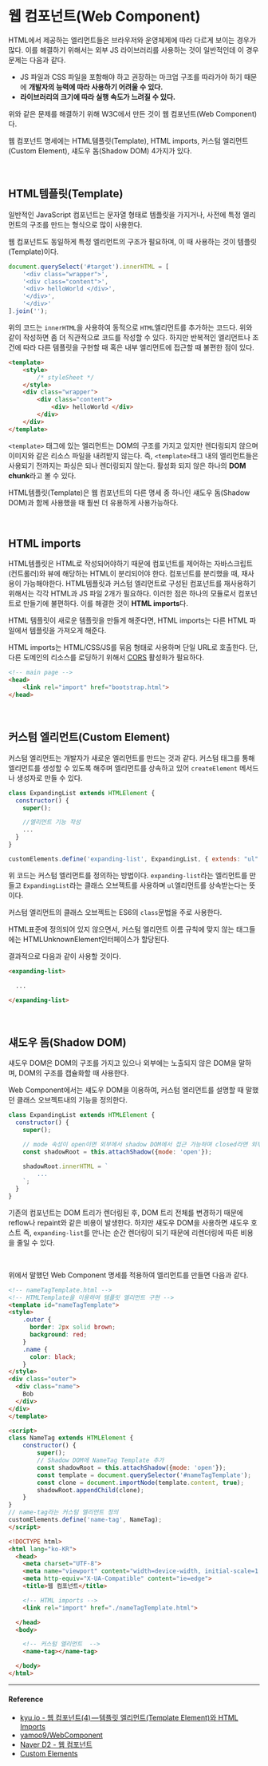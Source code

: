 # 웹 컴포넌트(Web Component)

HTML에서 제공하는 엘리먼트들은 브라우저와 운영체제에 따라 다르게 보이는 경우가 많다. 이를 해결하기 위해서는 외부 JS 라이브러리를 사용하는 것이 일반적인데 이 경우 문제는 다음과 같다.

- JS 파일과 CSS 파일을 포함해야 하고 권장하는 마크업 구조를 따라가야 하기 때문에 **개발자의 능력에 따라 사용하기 어려울 수 있다.**
- **라이브러리의 크기에 따라 실행 속도가 느려질 수 있다.**

위와 같은 문제를 해결하기 위해 W3C에서 만든 것이 웹 컴포넌트(Web Component)다.

웹 컴포넌트 명세에는 HTML템플릿(Template), HTML imports, 커스텀 엘리먼트(Custom Element), 섀도우 돔(Shadow DOM) 4가지가 있다.

<br/>

## HTML템플릿(Template)

일반적인 JavaScript 컴포넌트는 문자열 형태로 템플릿을 가지거나, 사전에 특정 엘리먼트의 구조를 만드는 형식으로 많이 사용한다.

웹 컴포넌트도 동일하게 특정 엘리먼트의 구조가 필요하며, 이 때 사용하는 것이 템플릿(Template)이다.

```js
document.querySelect('#target').innerHTML = [
    '<div class="wrapper">',
    '<div class="content">',
    '<div> helloWorld </div>',
    '</div>',
    '</div>'
].join('');
```

위의 코드는 `innerHTML`을 사용하여 동적으로 `HTML`엘리먼트를 추가하는 코드다. 위와 같이 작성하면 좀 더 직관적으로 코드를 작성할 수 있다. 하지만 반복적인 엘리먼트나 조건에 따라 다른 템플릿을 구현할 때 혹은 내부 엘리먼트에 접근할 때 불편한 점이 있다.

```html
<template>
    <style>
        /* styleSheet */
    </style>
    <div class="wrapper">
        <div class="content">
            <div> helloWorld </div>
        </div>
    </div>
</template> 
```  

`<template>` 태그에 있는 엘리먼트는 DOM의 구조를 가지고 있지만 렌더링되지 않으며 이미지와 같은 리소스 파일을 내려받지 않는다. 즉, `<template>`태그 내의 엘리먼트들은 사용되기 전까지는 파싱은 되나 렌더링되지 않는다. 활성화 되지 않은 하나의 **DOM chunk**라고 볼 수 있다.

HTML템플릿(Template)은 웹 컴포넌트의 다른 명세 중 하나인 섀도우 돔(Shadow DOM)과 함께 사용했을 때 훨씬 더 유용하게 사용가능하다.

<br/>

## HTML imports

HTML템플릿은 HTML로 작성되어야하기 때문에 컴포넌트를 제어하는 자바스크립트(컨트롤러)와 뷰에 해당하는 HTML이 분리되어야 한다. 컴포넌트를 분리했을 때, 재사용이 가능해야한다. HTML템플릿과 커스텀 엘리먼트로 구성된 컴포넌트를 재사용하기 위해서는 각각 HTML과 JS 파일 2개가 필요하다. 이러한 점은 하나의 모듈로서 컴포넌트로 만들기에 불편하다. 이를 해결한 것이 **HTML imports**다.

HTML 템플릿이 새로운 템플릿을 만들게 해준다면, HTML imports는 다른 HTML 파일에서 템플릿을 가져오게 해준다.

HTML imports는 HTML/CSS/JS를 묶음 형태로 사용하며 단일 URL로 호출한다. 단, 다른 도메인의 리소스를 로딩하기 위해서 [CORS](https://github.com/Im-D/Dev-Docs/blob/master/Security/CORS(Cross-Origin%20Resource%20Sharing).md) 활성화가 필요하다. 

```html
<!-- main page -->
<head>
    <link rel="import" href="bootstrap.html">
</head>
```

<br/>

## 커스텀 엘리먼트(Custom Element)

커스텀 엘리먼트는 개발자가 새로운 엘리먼트를 만드는 것과 같다. 커스텀 태그를 통해 엘리먼트를 생성할 수 있도록 해주며 엘리먼트를 상속하고 있어 `createElement` 메서드나 생성자로 만들 수 있다.

```js
class ExpandingList extends HTMLElement {
  constructor() {
    super();

    //엘리먼트 기능 작성
    ...
  }
}
```

```js
customElements.define('expanding-list', ExpandingList, { extends: "ul" });
```

위 코드는 커스텀 엘리먼트를 정의하는 방법이다. `expanding-list`라는 엘리먼트를 만들고 `ExpandingList`라는 클래스 오브젝트를 사용하며 `ul`엘리먼트를 상속받는다는 뜻이다.

커스텀 엘리먼트의 클래스 오브젝트는 ES6의 `class`문법을 주로 사용한다.

HTML표준에 정의되어 있지 않으면서, 커스텀 엘리먼트 이름 규칙에 맞지 않는 태그들에는 HTMLUnknownElement인터페이스가 할당된다.

결과적으로 다음과 같이 사용할 것이다.

```html
<expanding-list>

  ...

</expanding-list>
```

<br/>

## 섀도우 돔(Shadow DOM)

섀도우 DOM은 DOM의 구조를 가지고 있으나 외부에는 노출되지 않은 DOM을 말하며, DOM의 구조를 캡슐화할 때 사용한다.

Web Component에서는 섀도우 DOM을 이용하여, 커스텀 엘리먼트를 설명할 때 말했던 클래스 오브젝트내의 기능을 정의한다.

```js
class ExpandingList extends HTMLElement {
  constructor() {
    super();

    // mode 속성이 open이면 외부에서 shadow DOM에서 접근 가능하며 closed라면 외부에서 접근이 불가능하다.
    const shadowRoot = this.attachShadow({mode: 'open'});
    
    shadowRoot.innerHTML = `
        ...
    `;
  }
}
```

기존의 컴포넌트는 DOM 트리가 렌더링된 후, DOM 트리 전체를 변경하기 때문에 reflow나 repaint와 같은 비용이 발생한다. 하지만 섀도우 DOM을 사용하면 섀도우 호스트 즉, `expanding-list`를 만나는 순간 렌더링이 되기 때문에 리렌더링에 따른 비용을 줄일 수 있다.

<br/>

위에서 말했던 Web Component 명세를 적용하여 엘리먼트를 만들면 다음과 같다.

```html
<!-- nameTagTemplate.html -->
<!-- HTMLTemplate을 이용하여 템플릿 엘리먼트 구현 -->
<template id="nameTagTemplate">
<style>
    .outer {
      border: 2px solid brown;
      background: red;
    }
    .name {
      color: black;
    }
</style>
<div class="outer">
  <div class="name">
    Bob
  </div>
</div>
</template>

<script>
class NameTag extends HTMLElement {
    constructor() {
        super();
        // Shadow DOM에 NameTag Template 추가
        const shadowRoot = this.attachShadow({mode: 'open'});
        const template = document.querySelector('#nameTagTemplate');
        const clone = document.importNode(template.content, true);
        shadowRoot.appendChild(clone);
    }
}
// name-tag라는 커스텀 엘리먼트 정의
customElements.define('name-tag', NameTag);
</script>
```

```html
<!DOCTYPE html>
<html lang="ko-KR">
  <head>
    <meta charset="UTF-8">
    <meta name="viewport" content="width=device-width, initial-scale=1.0">
    <meta http-equiv="X-UA-Compatible" content="ie=edge">
    <title>웹 컴포넌트</title>

    <!-- HTML imports -->
    <link rel="import" href="./nameTagTemplate.html">

  </head>
  <body>

    <!-- 커스텀 엘리먼트  -->
    <name-tag></name-tag>

  </body>
</html>
```

---

#### Reference

- [kyu.io - 웹 컴포넌트(4) — 템플릿 엘리먼트(Template Element)와 HTML Imports](https://kyu.io/%EC%9B%B9-%EC%BB%B4%ED%8F%AC%EB%84%8C%ED%8A%B84%E2%80%8A-%E2%80%8Atemplate-element-html-imports/)
- [yamoo9/WebComponent](https://github.com/yamoo9/WebComponent)
- [Naver D2 - 웹 컴포넌트](https://d2.naver.com/helloworld/188655)
- [Custom Elements](https://www.html5rocks.com/en/tutorials/webcomponents/customelements/)
